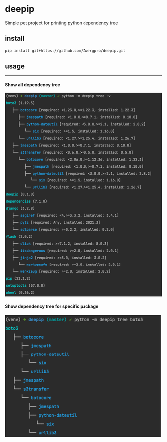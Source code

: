 # deepip
Simple pet project for printing python dependency tree


## install

```bash
pip install git+https://github.com/Zwergpro/deepip.git
```

## usage

---
#### Show all dependency tree
<img alt="simple usage" src="docs/usage.png" width="600"/>


#### Show dependency tree for specific package

<img alt="specific package usage" src="docs/package_arg_usage.png" width="500"/>
